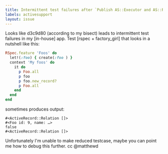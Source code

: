 ```yaml
---
title: Intermittent test failures after `Publish AS::Executor and AS::Reloader APIs`
labels: activesupport
layout: issue
---
```


Looks like d3c9d80 (according to my bisect) leads to intermittent test failures in my [in-house] app.
Test [rspec + factory_girl] that looks in a nutshell like this:

``` ruby
RSpec.feature 'Foos' do
  let!(:foo) { create(:foo ) }
  context 'My foos' do
    it do
      p Foo.all
      p foo
      p foo.new_record?
      p Foo.all
    end
  end
end
```

sometimes produces output:

```
#<ActiveRecord::Relation []>
#<Foo id: 9, name: …>
false
#<ActiveRecord::Relation []>
```

Unfortunately I'm unable to make reduced testcase, maybe you can point me how to debug this further.
cc @matthewd 

